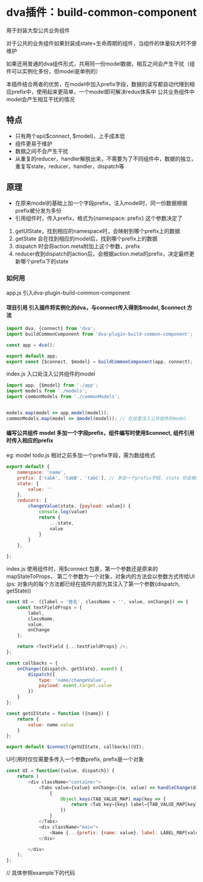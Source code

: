 # dva插件：build-common-component

用于封装大型公共业务组件

对于公共的业务组件如果封装成state+生命周期的组件，当组件的体量较大时不便维护

如果还用普通的dva组件形式，共用同一份model数据，相互之间会产生干扰（组件可以实例化多份，但model是单例的）

本插件结合两者的优势，在model中加入prefix字段，数据的读写都自动代理到相应prefix中，使用起来更简单，一个model即可解决redux体系中
公共业务组件中model会产生相互干扰的情况


## 特点
- 只有两个api($connect, $model)，上手成本低
- 组件更易于维护
- 数据之间不会产生干扰
- 从重复的reducer，handler解脱出来，不需要为了不同组件中，数据的独立，重复写state，reducer，handler，dispatch等

## 原理

- 在原来model的基础上加一个字段prefix，注入model时，同一份数据根据prefix被分发为多份
- 引用组件时，传入prefix，格式为{namespace: prefix} 这个参数决定了
 1. getUIState，找到相应的namespace时，会映射到哪个prefix上的数据
 2. getState 会在找到相应的model后，找到哪个prefix上的数据
 2. dispatch 时会将action.meta附加上这个参数，prefix
 3. reducer收到dispatch的action后，会根据action.meta的prefix，决定最终更新哪个prefix下的state

### 如何用
app.js 引入dva-plugin-build-common-component

#### 项目引用 引入插件将实例化的dva，与connect传入得到$model, $connect 方法
```js
import dva, {connect} from 'dva';
import buildCommonComponent from 'dva-plugin-build-common-component';

const app = dva();

export default app;
export const {$connect, $model} = buildCommonComponent(app, connect);

```

index.js 入口处注入公共组件的model
```javascript
import app, {$model} from './app';
import models from './models';
import commonModels from './commonModels';


models.map(model => app.model(model));
commonModels.map(model => $model(model)); // 在这里注入公共组件的model
```

#### 编写公共组件 model 多加一个字段prefix，组件编写时使用$connect, 组件引用时传入相应的prefix
eg: 
model todo.js 相对之前多加一个prefix字段，需为数组格式
```javascript
export default {
    namespace: 'name',
    prefix: ['tabA', 'tabB', 'tabC'], // 多加一个prefix字段, state 将会根据该字段被分发为多份
    state: {
        value: ''
    },
    reducers: {
        changeValue(state, {payload: value}) {
            console.log(value)
            return {
                ...state,
                value
            }
        }
    },

};
```

index.js 使用组件时，用$connect 包裹，第一个参数还是原来的mapStateToProps，
第二个参数为一个对象，对象内的方法会以参数方式传给UI
(ps: 对象内的每个方法都已经在插件内部为其注入了第一个参数{dispatch, getState))
```js
const UI =  ({label = '姓名', className = '', value, onChange}) => {
    const textFieldProps = {
        label,
        className,
        value,
        onChange
    };

    return <TextField {...textFieldProps} />;
};

const callbacks = {
    onChange({dispatch, getState}, event) {
        dispatch({
            type: 'name/changeValue',
            payload: event.target.value
        })
    }
};

const getUIState = function ({name}) {
    return {
        value: name.value
    }
};

export default $connect(getUIState, callbacks)(UI);


```
 
 UI引用时仅仅需要多传入一个参数prefix, prefix是一个对象
```js
const UI = function({value, dispatch}) {
    return (
        <div className="container">
            <Tabs value={value} onChange={(e, value) => handleChange(dispatch, value)}>
                {
                    Object.keys(TAB_VALUE_MAP).map(key => {
                        return <Tab key={key} label={TAB_VALUE_MAP[key]} value={key} />
                    })
                }
            </Tabs>
            <div className="main">
                <Name {...{prefix: {name: value}, label: LABEL_MAP[value]}}/>
            </div>

        </div>
    );
};
```

// 具体参照example下的代码
